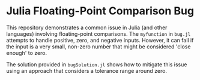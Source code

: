 # Julia Floating-Point Comparison Bug

This repository demonstrates a common issue in Julia (and other languages) involving floating-point comparisons. The `myfunction` in `bug.jl` attempts to handle positive, zero, and negative inputs. However, it can fail if the input is a very small, non-zero number that might be considered 'close enough' to zero.

The solution provided in `bugSolution.jl` shows how to mitigate this issue using an approach that considers a tolerance range around zero.
